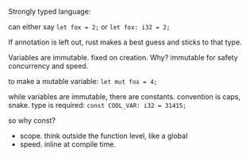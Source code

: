 Strongly typed language:

can either say `let fox = 2;` or `let fox: i32 = 2;`

If annotation is left out, rust makes a best guess and sticks to that type.

Variables are immutable.  fixed on creation.
Why? immutable for safety concurrency and speed.  

to make a mutable variable: `let mut fox = 4;`

while variables are immutable, there are constants.
convention is caps, snake.  type is required:
`const COOL_VAR: i32 = 31415;`

so why const? 
* scope.  think outside the function level, like a global
* speed.  inline at compile time.
